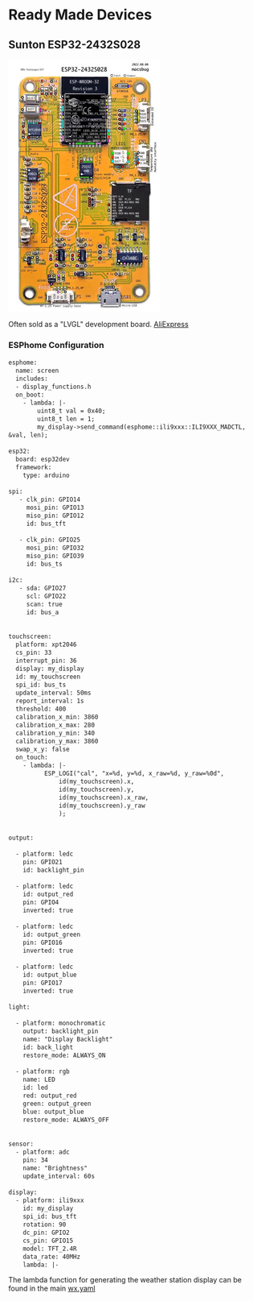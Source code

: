 # Ready Made Devices

## Sunton ESP32-2432S028

![ESP32-2432S028](image/esp32-2432s028.jpeg)

Often sold as a "LVGL" development board.  [AliExpress](https://www.aliexpress.com/item/1005004502250619.html)

### ESPhome Configuration

```
esphome:
  name: screen
  includes:
  - display_functions.h
  on_boot:
    - lambda: |-
        uint8_t val = 0x40;
        uint8_t len = 1;
        my_display->send_command(esphome::ili9xxx::ILI9XXX_MADCTL, &val, len);

esp32:
  board: esp32dev
  framework:
    type: arduino

spi:
   - clk_pin: GPIO14
     mosi_pin: GPIO13
     miso_pin: GPIO12
     id: bus_tft

   - clk_pin: GPIO25
     mosi_pin: GPIO32
     miso_pin: GPIO39
     id: bus_ts

i2c:
   - sda: GPIO27
     scl: GPIO22
     scan: true
     id: bus_a


touchscreen:
  platform: xpt2046
  cs_pin: 33
  interrupt_pin: 36
  display: my_display
  id: my_touchscreen
  spi_id: bus_ts
  update_interval: 50ms
  report_interval: 1s
  threshold: 400
  calibration_x_min: 3860
  calibration_x_max: 280
  calibration_y_min: 340
  calibration_y_max: 3860
  swap_x_y: false
  on_touch:
    - lambda: |-
          ESP_LOGI("cal", "x=%d, y=%d, x_raw=%d, y_raw=%0d",
              id(my_touchscreen).x,
              id(my_touchscreen).y,
              id(my_touchscreen).x_raw,
              id(my_touchscreen).y_raw
              );


output:

  - platform: ledc
    pin: GPIO21
    id: backlight_pin

  - platform: ledc
    id: output_red
    pin: GPIO4
    inverted: true

  - platform: ledc
    id: output_green
    pin: GPIO16
    inverted: true

  - platform: ledc
    id: output_blue
    pin: GPIO17
    inverted: true

light:

  - platform: monochromatic
    output: backlight_pin
    name: "Display Backlight"
    id: back_light
    restore_mode: ALWAYS_ON

  - platform: rgb
    name: LED
    id: led
    red: output_red
    green: output_green
    blue: output_blue
    restore_mode: ALWAYS_OFF


sensor:
  - platform: adc
    pin: 34
    name: "Brightness"
    update_interval: 60s

display:
  - platform: ili9xxx
    id: my_display
    spi_id: bus_tft
    rotation: 90
    dc_pin: GPIO2
    cs_pin: GPIO15
    model: TFT_2.4R
    data_rate: 40MHz
    lambda: |-

```

The lambda function for generating the weather station display can be found in the main [wx.yaml](/wx.yaml)

